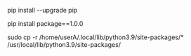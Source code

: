 pip install --upgrade pip

pip install package==1.0.0

sudo cp -r /home/userA/.local/lib/python3.9/site-packages/* /usr/local/lib/python3.9/site-packages/